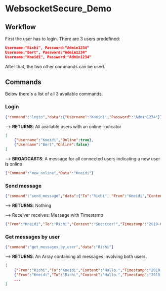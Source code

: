 # WebsocketSecure_Demo

## Workflow

First the user has to login. There are 3 users predefined:

```json
Username:"Richi", Password:"Admin1234"
Username:"Bert", Password:"Admin1234"
Username:"Kneidi", Password:"Admin1234"
```

After that, the two other commands can be used.

## Commands

Below there's a list of all 3 available commands.

### Login

```json
{"command":"login","data":{"Username":"Kneidi","Password":"Admin1234"}}
```

--> **RETURNS**: All available users with an online-indicator

```json
[
    {"Username":"Kneidi","Online":true},
    {"Username":"Bert","Online":false}
]
```

--> **BROADCASTS**: A message for all connected users indicating a new user is online

```json
{"Command":"new_online","Data":"Kneidi"}
```

### Send message

```json
{"command":"send_message","data":{"To":"Richi", "From":"Kneidi","Content":"Succccer!"}}
```

--> **RETURNS**: Nothing

--> Receiver receives: Message with Timestamp

```json
{"From":"Kneidi","To":"Richi","Content":"Succccer!","Timestamp":"2019-03-31T19:14:17.1953196+02:00"}
```

### Get messages by user

```json
{"command":"get_messages_by_user","data":"Richi"}
```

--> **RETURNS**: An Array containing all messages involving both users.

```json
[
    {"From":"Richi","To":"Kneidi","Content":"Hallo.","Timestamp":"2019-03-31T19:01:16.8662934+02:00"},
    {"From":"Kneidi","To":"Richi","Content":"Hallo.","Timestamp":"2019-03-31T19:02:16.8662942+02:00"},
    ...
]
```